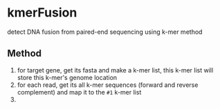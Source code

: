 # kmerFusion
detect DNA fusion from paired-end sequencing using k-mer method

## Method
1. for target gene, get its fasta and make a k-mer list, this k-mer list will store this k-mer's genome location
2. for each read, get its all k-mer sequences (forward and reverse complement) and map it to the `#1` k-mer list
3. 